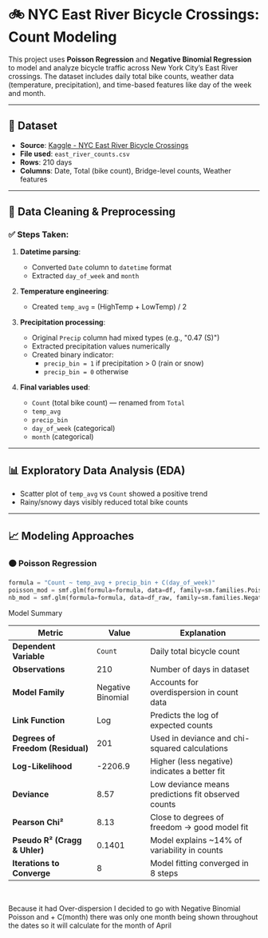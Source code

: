 # 🚲 NYC East River Bicycle Crossings: Count Modeling

This project uses **Poisson Regression** and **Negative Binomial Regression** to model and analyze bicycle traffic across New York City’s East River crossings. The dataset includes daily total bike counts, weather data (temperature, precipitation), and time-based features like day of the week and month.

---

## 📂 Dataset

- **Source**: [Kaggle - NYC East River Bicycle Crossings](https://www.kaggle.com/datasets/new-york-city/nyc-east-river-bicycle-crossings)
- **File used**: `east_river_counts.csv`
- **Rows**: 210 days  
- **Columns**: Date, Total (bike count), Bridge-level counts, Weather features

---

## 🧹 Data Cleaning & Preprocessing

### ✅ Steps Taken:

1. **Datetime parsing**:
   - Converted `Date` column to `datetime` format
   - Extracted `day_of_week` and `month`

2. **Temperature engineering**:
   - Created `temp_avg` = (HighTemp + LowTemp) / 2

3. **Precipitation processing**:
   - Original `Precip` column had mixed types (e.g., "0.47 (S)")
   - Extracted precipitation values numerically
   - Created binary indicator:
     - `precip_bin = 1` if precipitation > 0 (rain or snow)
     - `precip_bin = 0` otherwise

4. **Final variables used**:
   - `Count` (total bike count) — renamed from `Total`
   - `temp_avg`
   - `precip_bin`
   - `day_of_week` (categorical)
   - `month` (categorical)

---

## 📊 Exploratory Data Analysis (EDA)

- Scatter plot of `temp_avg` vs `Count` showed a positive trend
- Rainy/snowy days visibly reduced total bike counts

---

## 📈 Modeling Approaches

### 🟠 Poisson Regression

```python
formula = "Count ~ temp_avg + precip_bin + C(day_of_week)"
poisson_mod = smf.glm(formula=formula, data=df, family=sm.families.Poisson()).fit()
nb_mod = smf.glm(formula=formula, data=df_raw, family=sm.families.NegativeBinomial()).fit()
```

Model Summary

| **Metric**                    | **Value**     | **Explanation**                                      |
|------------------------------|---------------|------------------------------------------------------|
| **Dependent Variable**       | `Count`       | Daily total bicycle count                            |
| **Observations**             | 210           | Number of days in dataset                            |
| **Model Family**             | Negative Binomial | Accounts for overdispersion in count data        |
| **Link Function**            | Log           | Predicts the log of expected counts                  |
| **Degrees of Freedom (Residual)** | 201     | Used in deviance and chi-squared calculations        |
| **Log-Likelihood**           | -2206.9       | Higher (less negative) indicates a better fit        |
| **Deviance**                 | 8.57          | Low deviance means predictions fit observed counts   |
| **Pearson Chi²**             | 8.13          | Close to degrees of freedom → good model fit         |
| **Pseudo R² (Cragg & Uhler)**| 0.1401        | Model explains ~14% of variability in counts         |
| **Iterations to Converge**   | 8             | Model fitting converged in 8 steps                   |


<br>

Because it had Over-dispersion I decided to go with Negative Binomial Poisson and + C(month) there was only one month being shown throughout
the dates so it will calculate for the month of April